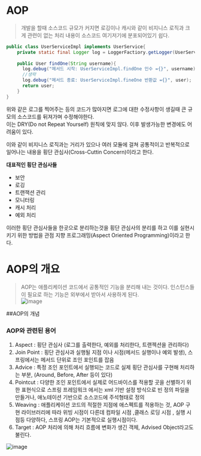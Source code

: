 # AOP
>개발을 할때 소스코드 규모가 커지면 로깅이나 캐시와 같이 비지니스 로직과 크게 관련이 없는 처리 내용이 소스코드 여기저기에 분포되어있기 쉽다.  

```java
public class UserServiceImpl implements UserService{
    private static final Logger log = LoggerFactiory.getLogger(UserService.Impl.class);
    
    public User findOne(String username){
      log.debug("메서드 시작: UserServiceImpl.findOne 인수 ={}", username);
      //생략
      log.debug("메서드 종료: UserServiceImpl.fineOne 반환값 ={}", user);
      return user;
    }
}
```
위와 같은 로그를 찍어주는 등의 코드가 많아지면 로그에 대한 수정사항이 생길때 큰 규모의 소스코드를 뒤져가며 수정해야한다.  
이는 DRY(Do not Repeat Yourself) 원칙에 맞지 않다. 이후 발생가능한 변경에도 어려움이 있다.

이와 같이 비지니스 로직과는 거리가 있으나 여러 모듈에 걸쳐 공통적이고 반복적으로 일어나는 내용을 횡단 관심사(Cross-Cuttin Concern)이라고 한다.  

**대표적인 횡단 관심사들**
- 보안
- 로깅
- 트랜잭션 관리
- 모니터링
- 캐시 처리
- 예외 처리

이러한 횡단 관심사들을 한곳으로 분리하는것을 횡단 관심사의 분리를 하고 이를 실현시키기 위한 방법을 관점 지향 프로그래밍(Aspect Oriented Programming)이라고 한다.

# AOP의 개요
>AOP는 애플리케이션 코드에서 공통적인 기능을 분리해 내는 것이다. 인스턴스들이 필요로 하는 기능은 외부에서 받아서 사용하게 된다.  
![image](https://user-images.githubusercontent.com/22045187/110441203-d777d200-80fc-11eb-9df1-73295cd305dd.png)

##AOP의 개념
### AOP와 관련된 용어
1. Aspect : 횡단 관심사 (로그를 출력한다, 예외를 처리한다, 트랜젝션을 관리하다)
2. Join Point : 횡단 관심사과 실행될 지점 이나 시점(메서드 실행이나 예외 발생), 스프링에서는 메서드 단위로 조인 포인트를 잡음
3. Advice : 특정 조인 포인트에서 실행되는 코드로 실제 횡단 관심사를 구현해 처리하는 부분, (Around, Before, After 등이 있다)
4. Pointcut : 다양한 조인 포인트에서 실제로 어드바이스를 적용할 곳을 선별하기 위한 표현식으로 스프링 프레임워크 에서는 xml 기반 설정 방식으로 빈 정의 파일을 만들거나, 애노테이션 기반으로 소스코드에 주석형태로 정의
5. Weaving : 애플리케이션 코드의 적절한 지점에 애스펙트를 적용하는 것, AOP 구현 라이브러리에 따라 위빙 시점이 다른데 컴파일 시점 ,클래스 로딩 시점 , 실행 시점등 다양하다, 스프링 AOP는 기본적으로 실행시점이다.  
6. Target : AOP 처리에 의해 처리 흐름에 변화가 생긴 객체, Advised Object라고도 불린다.  

![image](https://user-images.githubusercontent.com/22045187/110443207-055e1600-80ff-11eb-832a-79f5e9b3c080.png)


